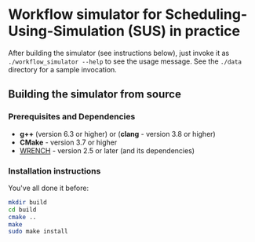 # Workflow simulator for Scheduling-Using-Simulation (SUS) in practice

After building the simulator (see instructions below), just invoke it
as `./workflow_simulator --help` to see the usage message. See the `./data`
directory for a sample invocation.

## Building the simulator from source

### Prerequisites and Dependencies

- **g++** (version 6.3 or higher) or (**clang** - version 3.8 or higher)
- **CMake** - version 3.7 or higher
- [WRENCH](https://framagit.org/simgrid/simgrid/-/releases) - version 2.5 or later (and its dependencies)

### Installation instructions

You've all done it before:

```bash
mkdir build
cd build
cmake ..
make
sudo make install
```




